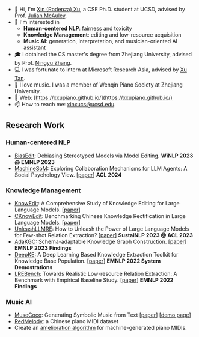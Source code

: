 - 👋 Hi, I'm [Xin (Rodenza) Xu](https://scholar.google.com/citations?user=KBdTqoEAAAAJ&hl=en), a CSE Ph.D. student at UCSD, advised by Prof. [Julian McAuley](https://cseweb.ucsd.edu/~jmcauley/).
- 👀 I'm interested in
    - **Human-centered NLP**: fairness and toxicity
    - **Knowledge Management**: editing and low-resource acquisition
    - **Music AI**: generation, interpretation, and musician-oriented AI assistant
- 🎓 I obtained the CS master's degree from Zhejiang University, advised by Prof. [Ningyu Zhang](https://scholar.google.com/citations?user=xQDOPvsAAAAJ&hl=en).
- :computer: I was fortunate to intern at Microsoft Research Asia, advised by [Xu Tan](https://tan-xu.github.io/).
- 🎵 I love music. I was a member of Wenqin Piano Society at Zhejiang University.
- 🐾 Web: [https://xxupiano.github.io/](https://xxupiano.github.io/)
- 📫 How to reach me: <xinxucs@ucsd.edu>.

## Research Work

### Human-centered NLP
- [BiasEdit](https://github.com/zjunlp/BiasEdit): Debiasing Stereotyped Models via Model Editing. **WiNLP 2023 @ EMNLP 2023**
- [MachineSoM](https://github.com/zjunlp/MachineSoM): Exploring Collaboration Mechanisms for LLM Agents: A Social Psychology View. \[[paper](https://arxiv.org/abs/2310.02124)] **ACL 2024**

### Knowledge Management
- [KnowEdit](https://huggingface.co/datasets/zjunlp/KnowEdit): A Comprehensive Study of Knowledge Editing for Large Language Models. \[[paper](https://arxiv.org/abs/2401.01286)\]
- [CKnowEdit](https://github.com/zjunlp/EasyEdit/blob/main/examples/CKnowEdit.md): Benchmarking Chinese Knowledge Rectification in Large Language Models. \[[paper](https://arxiv.org/abs/2409.05806)\]
- [UnleashLLMRE](https://github.com/zjunlp/DeepKE/tree/main/example/llm/UnleashLLMRE): How to Unleash the Power of Large Language Models for Few-shot Relation Extraction? \[[paper](https://arxiv.org/abs/2305.01555)\] **SustaiNLP 2023 @ ACL 2023**
- [AdaKGC](https://github.com/zjunlp/AdaKGC): Schema-adaptable Knowledge Graph Construction. \[[paper](https://arxiv.org/abs/2305.08703)\] **EMNLP 2023 Findings**
- [DeepKE](http://deepke.openkg.cn/): A Deep Learning Based Knowledge Extraction Toolkit for Knowledge Base Population. \[[paper](https://arxiv.org/abs/2201.03335)\] **EMNLP 2022 System Demostrations**
- [LREBench](https://github.com/zjunlp/LREBench): Towards Realistic Low-resource Relation Extraction: A Benchmark with Empirical Baseline Study. \[[paper](https://arxiv.org/abs/2210.10678)] **EMNLP 2022 Findings**

### Music AI
- [MuseCoco](https://github.com/microsoft/muzic/tree/main/musecoco): Generating Symbolic Music from Text \[[paper](https://arxiv.org/abs/2306.00110)] \[[demo page](https://ai-muzic.github.io/musecoco/)\]
- [RedMelody](https://github.com/xxupiano/ChineseMusicTransformer): a Chinese piano MIDI dataset
- Create an [amelioration algorithm](https://github.com/xxupiano/ImprovingGeneratedPianoMIDI) for machine-generated piano MIDIs.



<!--
**xxupiano/xxupiano** is a ✨ _special_ ✨ repository because its `README.md` (this file) appears on your GitHub profile.

Here are some ideas to get you started:

- 🔭 I’m currently working on ...
- 🌱 I’m currently learning ...
- 👯 I’m looking to collaborate on ...
- 🤔 I’m looking for help with ...
- 💬 Ask me about ...
- 📫 How to reach me: ...
- 😄 Pronouns: ...
- ⚡ Fun fact: ...
-->

